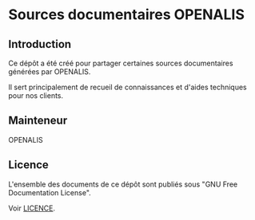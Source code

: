 # Sources documentaires OPENALIS

## Introduction

Ce dépôt a été créé pour partager certaines sources documentaires générées par OPENALIS.

Il sert principalement de recueil de connaissances et d'aides techniques pour nos clients.

## Mainteneur

OPENALIS

## Licence

L'ensemble des documents de ce dépôt sont publiés sous "GNU Free Documentation License".

Voir [LICENCE](LICENSE).
